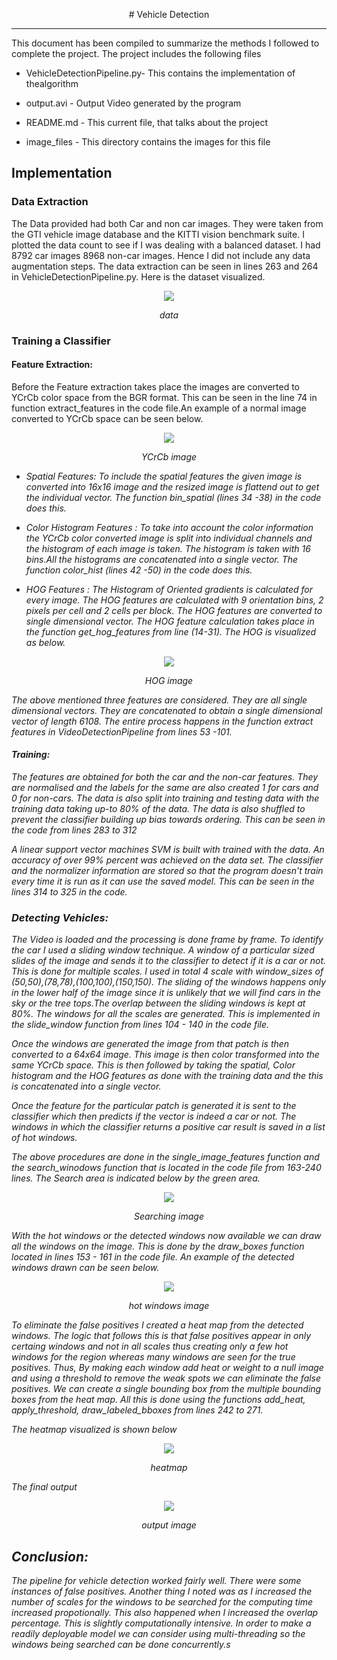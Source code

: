 <p align="center"> # Vehicle Detection <p align="center">

---

This document has been compiled to summarize the methods I followed to complete the project. The project includes the following files

* VehicleDetectionPipeline.py- This contains the implementation of thealgorithm

* output.avi - Output Video generated by the program

* README.md - This current file, that talks about the project

* image_files - This directory contains the images for this file

<h2> Implementation </h2>
<h3> Data Extraction </h3>
The Data provided had both Car and non car images. They were taken from the GTI vehicle image database and the KITTI vision benchmark suite. I plotted the data count to see if I was dealing with a balanced dataset. I had 8792 car images 8968 non-car images. Hence I did not include any data augmentation steps. The data extraction can be seen in lines 263 and 264 in VehicleDetectionPipeline.py. Here is the dataset visualized.

<p align="center"> <img src="image_files/data_set_.jpg"></p>
<p align="center"><i>data</i></p>

<h3> Training a Classifier</h3>
<h4> Feature Extraction: </h4>
Before the Feature extraction takes place the images are converted to YCrCb color space from the BGR format. This can be seen in the line 74 in function extract_features in the code file.An example of a normal image converted to YCrCb space can be seen below.
<p align="center"><img src="image_files/ycrcb_.jpg"></p>
<p align="center"><i> YCrCb image </center></p>

* Spatial Features: To include the spatial features the given image is converted into 16x16 image and the resized image is flattend out to get the individual vector. The function bin_spatial (lines 34 -38) in the code does this.

* Color Histogram Features : To take into account the color information the YCrCb color converted image is split into individual channels and the histogram of each image is taken. The histogram is taken with 16 bins.All the histograms are concatenated into a single vector. The function color_hist (lines 42 -50) in the code does this.

* HOG Features : The Histogram of Oriented gradients is calculated for every image. The HOG features are calculated with 9 orientation bins, 2 pixels per cell and 2 cells per block. The HOG features are converted to single dimensional vector. The HOG feature calculation takes place in the function get_hog_features from line (14-31). The HOG is visualized as below.

<p align="center"><img src="image_files/hog_.jpg"></p>
<p align="center"><i> HOG image </p></i>

The above mentioned three features are considered. They are all single dimensional vectors. They are concatenated to obtain a single dimensional vector of length 6108. The entire process happens in the function extract features in VideoDetectionPipeline from lines 53 -101.

<h4> Training:</h4>
The features are obtained for both the car and the non-car features. They are normalised and the labels for the same are also created 1 for cars and 0 for non-cars. The data is also split into training and testing data with the training data taking up-to 80% of the data. The data is also shuffled to prevent the classifier building up bias towards ordering. This can be seen in the code from lines 283 to 312

A linear support vector machines SVM is built with trained with the data. An accuracy of over 99% percent was achieved on the data set. The classifier and the normalizer information are stored so that the program doesn't train every time it is run as it can use the saved model. This can be seen in the lines 314 to 325 in the code.

<h3> Detecting Vehicles: </h3>
The Video is loaded and the processing is done frame by frame. To identify the car I used a sliding window technique. A window of a particular sized slides of the image and sends it to the classifier to detect if it is a car or not. This is done for multiple scales. I used  in total 4 scale with window_sizes of (50,50),(78,78),(100,100),(150,150). The sliding of the windows happens only in the lower half of the image since it is unlikely that we will find cars in the sky or the tree tops.The overlap between the sliding windows is kept at 80%. The windows for all the scales are generated. This is implemented in the slide_window function from lines 104 - 140 in the code file.     

Once the windows are generated the image from that patch is then converted to a 64x64 image. This image is then color transformed into the same YCrCb space. This is then followed by taking the spatial, Color histogram and the HOG features as done with the training data and the this is concatenated into a single vector. 

Once the feature for the particular patch is generated it is sent to the classifier which then predicts if the vector is indeed a car or not. The windows in which the classifier returns a positive car result is saved in a list of hot windows.

The above procedures are done in the single_image_features function and the search_winodows function that is located in the code file from 163-240 lines. The Search area is indicated below by the green area.

<p align="center"><img src="image_files/search_.jpg"></p>
<p align="center"><i> Searching image </p></i>

With the hot windows or the detected windows now available we can draw all the windows on the image. This is done by the draw_boxes function located in lines 153 - 161 in the code file. An example of the detected windows drawn can be seen below.

<p align="center"><img src="image_files/hot_.jpg"></p>
<p align="center"><i> hot windows image </p></i>

To eliminate the false positives I created a heat map from the detected windows. The logic that follows this is that false positives appear in only certaing windows and not in all scales thus creating only a few hot windows for the region whereas many windows are seen for the true positives. Thus, By making each window add heat or weight to a null image and using a threshold to remove the weak spots we can eliminate the false positives. We can create a single bounding box from the multiple bounding boxes from the heat map. All this is done using the functions add_heat, apply_threshold, draw_labeled_bboxes from lines 242 to 271. 

The heatmap visualized is shown below

<p align="center"><img src="image_files/heat_.jpg"></p>
<p align="center"><i> heatmap </p></i>


The final output

<p align="center"><img src ="image_files/output_.jpg"></p>
<p align="center"><i> output image </p></i>

<h2> Conclusion: </h2>
The pipeline for vehicle detection worked fairly well. There were some instances of false positives. Another thing I noted was as I increased the number of scales for the windows to be searched for the computing time increased propotionally. This also happened when I increased the overlap percentage. This is slightly computationally intensive. In order to make a readily deployable model we can consider using multi-threading so the windows being searched can be done concurrently.s